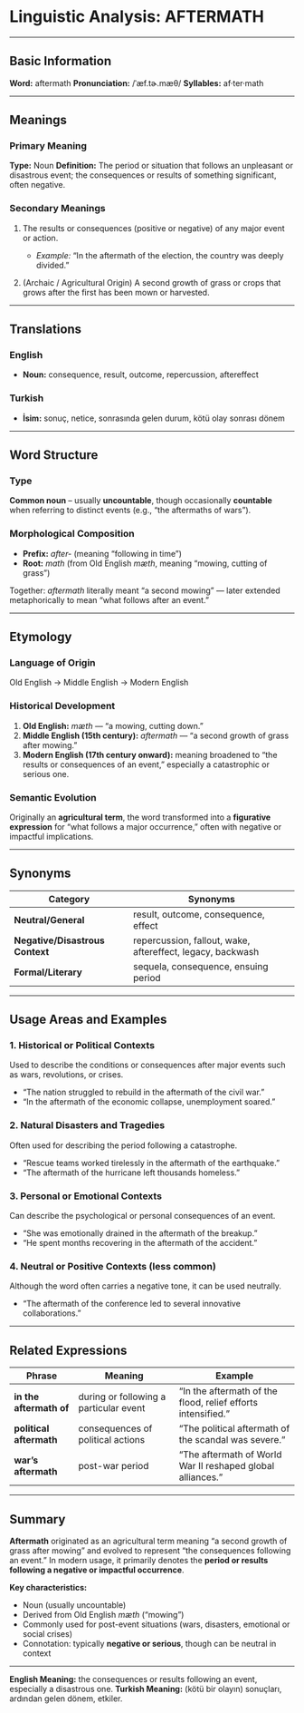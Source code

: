 # Linguistic Analysis: AFTERMATH

---

## Basic Information

**Word:** aftermath
**Pronunciation:** /ˈæf.tɚ.mæθ/
**Syllables:** af·ter·math

---

## Meanings

### Primary Meaning

**Type:** Noun
**Definition:** The period or situation that follows an unpleasant or disastrous event; the consequences or results of something significant, often negative.

### Secondary Meanings

1. The results or consequences (positive or negative) of any major event or action.

   - _Example:_ “In the aftermath of the election, the country was deeply divided.”

2. (Archaic / Agricultural Origin) A second growth of grass or crops that grows after the first has been mown or harvested.

---

## Translations

### English

- **Noun:** consequence, result, outcome, repercussion, aftereffect

### Turkish

- **İsim:** sonuç, netice, sonrasında gelen durum, kötü olay sonrası dönem

---

## Word Structure

### Type

**Common noun** – usually **uncountable**, though occasionally **countable** when referring to distinct events (e.g., “the aftermaths of wars”).

### Morphological Composition

- **Prefix:** _after-_ (meaning “following in time”)
- **Root:** _math_ (from Old English _mæth_, meaning “mowing, cutting of grass”)

Together: _aftermath_ literally meant “a second mowing” — later extended metaphorically to mean “what follows after an event.”

---

## Etymology

### Language of Origin

Old English → Middle English → Modern English

### Historical Development

1. **Old English:** _mæth_ — “a mowing, cutting down.”
2. **Middle English (15th century):** _aftermath_ — “a second growth of grass after mowing.”
3. **Modern English (17th century onward):** meaning broadened to “the results or consequences of an event,” especially a catastrophic or serious one.

### Semantic Evolution

Originally an **agricultural term**, the word transformed into a **figurative expression** for “what follows a major occurrence,” often with negative or impactful implications.

---

## Synonyms

| Category                        | Synonyms                                                   |
| ------------------------------- | ---------------------------------------------------------- |
| **Neutral/General**             | result, outcome, consequence, effect                       |
| **Negative/Disastrous Context** | repercussion, fallout, wake, aftereffect, legacy, backwash |
| **Formal/Literary**             | sequela, consequence, ensuing period                       |

---

## Usage Areas and Examples

### 1. **Historical or Political Contexts**

Used to describe the conditions or consequences after major events such as wars, revolutions, or crises.

- “The nation struggled to rebuild in the aftermath of the civil war.”
- “In the aftermath of the economic collapse, unemployment soared.”

### 2. **Natural Disasters and Tragedies**

Often used for describing the period following a catastrophe.

- “Rescue teams worked tirelessly in the aftermath of the earthquake.”
- “The aftermath of the hurricane left thousands homeless.”

### 3. **Personal or Emotional Contexts**

Can describe the psychological or personal consequences of an event.

- “She was emotionally drained in the aftermath of the breakup.”
- “He spent months recovering in the aftermath of the accident.”

### 4. **Neutral or Positive Contexts (less common)**

Although the word often carries a negative tone, it can be used neutrally.

- “The aftermath of the conference led to several innovative collaborations.”

---

## Related Expressions

| Phrase                  | Meaning                                | Example                                                      |
| ----------------------- | -------------------------------------- | ------------------------------------------------------------ |
| **in the aftermath of** | during or following a particular event | “In the aftermath of the flood, relief efforts intensified.” |
| **political aftermath** | consequences of political actions      | “The political aftermath of the scandal was severe.”         |
| **war’s aftermath**     | post-war period                        | “The aftermath of World War II reshaped global alliances.”   |

---

## Summary

**Aftermath** originated as an agricultural term meaning “a second growth of grass after mowing” and evolved to represent “the consequences following an event.” In modern usage, it primarily denotes the **period or results following a negative or impactful occurrence**.

**Key characteristics:**

- Noun (usually uncountable)
- Derived from Old English _mæth_ (“mowing”)
- Commonly used for post-event situations (wars, disasters, emotional or social crises)
- Connotation: typically **negative or serious**, though can be neutral in context

---

**English Meaning:** the consequences or results following an event, especially a disastrous one.
**Turkish Meaning:** (kötü bir olayın) sonuçları, ardından gelen dönem, etkiler.
